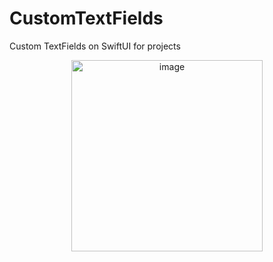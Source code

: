 # CustomTextFields

Custom TextFields on SwiftUI for projects

<p align="center">
<img width="306" alt="image" src="https://user-images.githubusercontent.com/34194992/208504277-83e0c53b-b822-4a38-8e57-1292eac02888.png">
</p>

